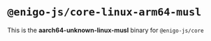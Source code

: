 # `@enigo-js/core-linux-arm64-musl`

This is the **aarch64-unknown-linux-musl** binary for `@enigo-js/core`
